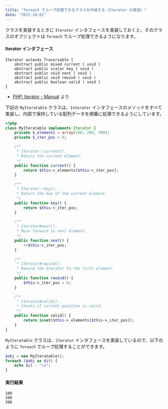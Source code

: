 ```yaml
---
title: "foreach でループ処理できるクラスを作成する（Iterator の実装）"
date: "2012-10-01"
---
```


クラスを実装するときに `Iterator` インタフェースを実装しておくと、そのクラスのオブジェクトは `foreach` でループ処理できるようになります。

#### Iterator インタフェース

~~~
Iterator extends Traversable {
    abstract public mixed current ( void )
    abstract public scalar key ( void )
    abstract public void next ( void )
    abstract public void rewind ( void )
    abstract public boolean valid ( void )
}
~~~

- [PHP: Iterator - Manual](http://www.php.net/manual/en/class.iterator.php) より

下記の `MyIteratable` クラスは、`Interator` インタフェースのメソッドをすべて実装し、内部で保持している配列データを順番に処理できるようにしています。

~~~ php
<?php
class MyIteratable implements Iterator {
    private $_elements = array(100, 200, 300);
    private $_iter_pos = 0;

    /**
     * Iterator::current().
     * Return the current element.
     */
    public function current() {
        return $this->_elements[$this->_iter_pos];
    }

    /**
     * Iterator::key().
     * Return the key of the current element.
     */
    public function key() {
        return $this->_iter_pos;
    }

    /**
     * Iterator#next().
     * Move forward to next element.
     */
    public function next() {
        ++$this->_iter_pos;
    }

    /**
     * Iterator#rewind().
     * Rewind the Iterator to the first element.
     */
    public function rewind() {
        $this->_iter_pos = 0;
    }

    /**
     * Iterator#valid().
     * Checks if current position is valid.
     */
    public function valid() {
        return isset($this->_elements[$this->_iter_pos]);
    }
}
~~~

`MyIteratable` クラスは、`Iterator` インタフェースを実装しているので、以下のように `foreach` でループ処理することができます。

~~~ php
$obj = new MyIteratable();
foreach ($obj as $it) {
    echo $it . "\n";
}
~~~

#### 実行結果

~~~
100
200
300
~~~

